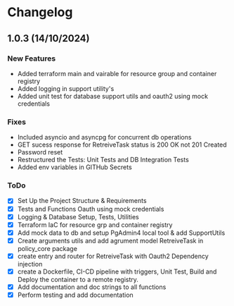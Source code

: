 # Changelog

## 1.0.3 (14/10/2024)

### New Features

- Added terraform main and vairable for resource group and container registry
- Added logging in support utility's
- Added unit test for database support utils and oauth2 using mock credentials

### Fixes

- Included asyncio and asyncpg for concurrent db operations
- GET sucess response for RetreiveTask status is 200 OK not 201 Created
- Password reset
- Restructured the Tests: Unit Tests and DB Integration Tests
- Added env variables in GITHub Secrets

### ToDo

- [x] Set Up the Project Structure & Requirements
- [x] Tests and Functions Oauth using mock credentials
- [x] Logging & Database Setup, Tests, Utilities
- [x] Terraform IaC for resource grp and container registry
- [x] Add mock data to db and setup PgAdmin4 local tool & add SupportUtils
- [x] Create arguments utils and add agrument model RetreiveTask in policy_core package
- [x] create entry and router for RetreiveTask with Oauth2 Dependency injection
- [x] create a Dockerfile, CI-CD pipeline with triggers, Unit Test, Build and Deploy the container to a remote registry.
- [x] Add documentation and doc strings to all functions
- [x] Perform testing and add documentation
